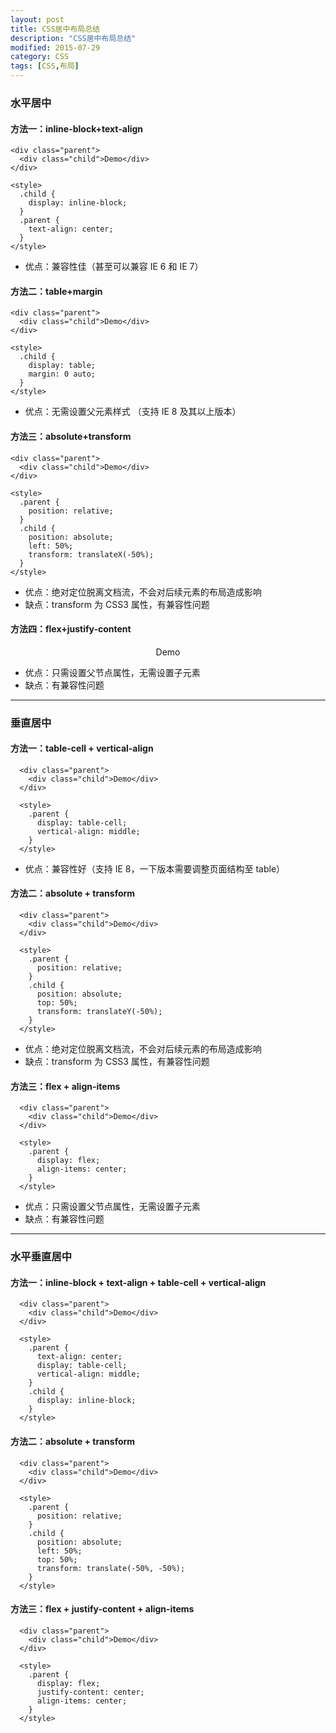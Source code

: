 ```yaml
---
layout: post
title: CSS居中布局总结
description: "CSS居中布局总结"
modified: 2015-07-29
category: CSS
tags: [CSS,布局]
---
```


### 水平居中

#### 方法一：inline-block+text-align
    
    <div class="parent">
      <div class="child">Demo</div>
    </div>
    
    <style>
      .child {
        display: inline-block;
      }
      .parent {
        text-align: center;
      }
    </style>
    
- 优点：兼容性佳（甚至可以兼容 IE 6 和 IE 7）      

#### 方法二：table+margin

    <div class="parent">
      <div class="child">Demo</div>
    </div>
    
    <style>
      .child {
        display: table;
        margin: 0 auto;
      }
    </style>

- 优点：无需设置父元素样式 （支持 IE 8 及其以上版本）

#### 方法三：absolute+transform

    <div class="parent">
      <div class="child">Demo</div>
    </div>
    
    <style>
      .parent {
        position: relative;
      }
      .child {
        position: absolute;
        left: 50%;
        transform: translateX(-50%);
      }
    </style>

- 优点：绝对定位脱离文档流，不会对后续元素的布局造成影响         
- 缺点：transform 为 CSS3 属性，有兼容性问题

#### 方法四：flex+justify-content

<div class="parent">
  <div class="child">Demo</div>
</div>

<style>
  .parent {
    display: flex;
    justify-content: center;
  }

  /* 或者下面的方法，可以达到一样的效果 */

  .parent {
    display: flex;
  }
  .child {
    margin: 0 auto;
  }
</style>

- 优点：只需设置父节点属性，无需设置子元素         
- 缺点：有兼容性问题

***

### 垂直居中

#### 方法一：table-cell + vertical-align

      <div class="parent">
        <div class="child">Demo</div>
      </div>
      
      <style>
        .parent {
          display: table-cell;
          vertical-align: middle;
        }
      </style>

- 优点：兼容性好（支持 IE 8，一下版本需要调整页面结构至 table）

#### 方法二：absolute + transform

      <div class="parent">
        <div class="child">Demo</div>
      </div>
      
      <style>
        .parent {
          position: relative;
        }
        .child {
          position: absolute;
          top: 50%;
          transform: translateY(-50%);
        }
      </style>

- 优点：绝对定位脱离文档流，不会对后续元素的布局造成影响          
- 缺点：transform 为 CSS3 属性，有兼容性问题

#### 方法三：flex + align-items

      <div class="parent">
        <div class="child">Demo</div>
      </div>
      
      <style>
        .parent {
          display: flex;
          align-items: center;
        }
      </style>

- 优点：只需设置父节点属性，无需设置子元素        
- 缺点：有兼容性问题

***

### 水平垂直居中

#### 方法一：inline-block + text-align + table-cell + vertical-align

      <div class="parent">
        <div class="child">Demo</div>
      </div>
      
      <style>
        .parent {
          text-align: center;
          display: table-cell;
          vertical-align: middle;
        }
        .child {
          display: inline-block;
        }
      </style>

#### 方法二：absolute + transform

      <div class="parent">
        <div class="child">Demo</div>
      </div>
      
      <style>
        .parent {
          position: relative;
        }
        .child {
          position: absolute;
          left: 50%;
          top: 50%;
          transform: translate(-50%, -50%);
        }
      </style>

#### 方法三：flex + justify-content + align-items

      <div class="parent">
        <div class="child">Demo</div>
      </div>
      
      <style>
        .parent {
          display: flex;
          justify-content: center;
          align-items: center;
        }
      </style>
